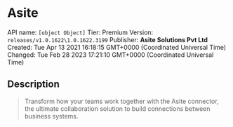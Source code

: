 # Asite
API name: `[object Object]`
Tier: Premium
Version: `releases/v1.0.1622\1.0.1622.3199`
Publisher: **Asite Solutions Pvt Ltd**
Created: Tue Apr 13 2021 16:18:15 GMT+0000 (Coordinated Universal Time)
Changed: Tue Feb 28 2023 17:21:10 GMT+0000 (Coordinated Universal Time)

## Description
> Transform how your teams work together with the Asite connector, the ultimate collaboration solution to build connections between business systems.
